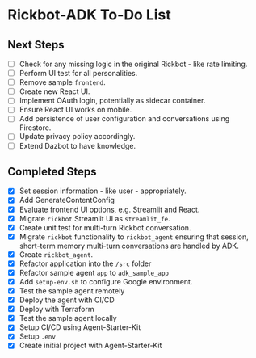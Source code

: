 # Rickbot-ADK To-Do List

## Next Steps

- [ ] Check for any missing logic in the original Rickbot - like rate limiting.
- [ ] Perform UI test for all personalities.
- [ ] Remove sample `frontend`.
- [ ] Create new React UI.
- [ ] Implement OAuth login, potentially as sidecar container.
- [ ] Ensure React UI works on mobile.
- [ ] Add persistence of user configuration and conversations using Firestore.
- [ ] Update privacy policy accordingly.
- [ ] Extend Dazbot to have knowledge.

## Completed Steps

- [x] Set session information - like user - appropriately.
- [x] Add GenerateContentConfig
- [x] Evaluate frontend UI options, e.g. Streamlit and React.
- [x] Migrate `rickbot` Streamlit UI as `streamlit_fe`.
- [x] Create unit test for multi-turn Rickbot conversation.
- [x] Migrate `rickbot` functionality to `rickbot_agent` ensuring that session, short-term memory multi-turn conversations are handled by ADK.
- [x] Create `rickbot_agent`.
- [x] Refactor application into the `/src` folder
- [x] Refactor sample agent `app` to `adk_sample_app`
- [x] Add `setup-env.sh` to configure Google environment.
- [x] Test the sample agent remotely
- [x] Deploy the agent with CI/CD
- [x] Deploy with Terraform
- [x] Test the sample agent locally
- [x] Setup CI/CD using Agent-Starter-Kit
- [x] Setup `.env`
- [x] Create initial project with Agent-Starter-Kit
